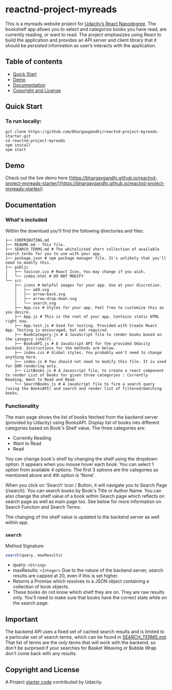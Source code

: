 # reactnd-project-myreads

This is a myreads website project for [Udacity’s React Nanodegree](https://www.udacity.com/course/react-nanodegree--nd019). The bookshelf app allows you to select and categorize books you have read, are currently reading, or want to read. The project emphasizes using React to build the application and provides an API server and client library that it should be persisted information as user’s interacts with the application.

## Table of contents
- [Quick Start](#quick-start)
- [Demo](#demo)
- [Documentation](#documentation)
- [Copyright and License](#copyright-and-license)


## Quick Start
### To run locally:
```
git clone https://github.com/bhargavgandhi/reactnd-project-myreads-starter.git
cd reactnd-project-myreads
npm install
npm start
```

## Demo
Check out the live demo here  [https://bhargavgandhi.github.io/reactnd-project-myreads-starter/](https://bhargavgandhi.github.io/reactnd-project-myreads-starter/)

## Documentation
### What's included
Within the download you'll find the following directories and files:
```
├── CONTRIBUTING.md
├── README.md - This file.
├── SEARCH_TERMS.md # The whitelisted short collection of available search terms for you to use with your app.
├── package.json # npm package manager file. It's unlikely that you'll need to modify this.
├── public
│   ├── favicon.ico # React Icon, You may change if you wish.
│   └── index.html # DO NOT MODIFY
└── src
    ├── icons # Helpful images for your app. Use at your discretion.
    │   ├── add.svg
    │   ├── arrow-back.svg
    │   ├── arrow-drop-down.svg
    │   └── search.svg
    ├── App.css # Styles for your app. Feel free to customize this as you desire.
    ├── App.js # This is the root of your app. Contains static HTML right now.
    ├── App.test.js # Used for testing. Provided with Create React App. Testing is encouraged, but not required.
    ├── BookCategory.js # A JavaScript file to render books based on the category (shelf).
    ├── BooksAPI.js # A JavaScript API for the provided Udacity backend. Instructions for the methods are below.
    ├── index.css # Global styles. You probably won't need to change anything here.
    ├── index.js # You should not need to modify this file. It is used for DOM rendering only.
    ├── ListBooks.js # A Javascript file, to create a react component to render List of books for given three categories : Currently Reading, Want to Read and Read.
    └── SearchBooks.js # A JavaScript file to fire a search query (using the BooksAPI) and search and render list of filtered/matching books.

```
### Functionality
The main page shows the list of books fetched from the backend server (provided by Udacity) using BooksAPI. Display list of books into different categories based on Book's Shelf value. The three categories are:

* Currently Reading
* Want to Read
* Read

You can change book's shelf by changing the shelf using the dropdown option. It appears when you mouse hover each book. You can select 1 option from available 4 options. The first 3 options are the categories as mentioned above and 4th option is 'None'.

When you click on 'Search' Icon / Button, it will navigate you to Search Page (/search). You can search books by Book's Title or Author Name. You can also change the shelf value of a book within Search page which reflects on search page as well as main page too. See below for more information on Search Function and Search Terms.

The changing of the shelf value is updated to the backend server as well within app.

### `search`

Method Signature:

```js
search(query, maxResults)
```

* query: `<String>`
* maxResults: `<Integer>` Due to the nature of the backend server, search results are capped at 20, even if this is set higher.
* Returns a Promise which resolves to a JSON object containing a collection of book objects.
* These books do not know which shelf they are on. They are raw results only. You'll need to make sure that books have the correct state while on the search page.

## Important
The backend API uses a fixed set of cached search results and is limited to a particular set of search terms, which can be found in [SEARCH_TERMS.md](SEARCH_TERMS.md). That list of terms are the _only_ terms that will work with the backend, so don't be surprised if your searches for Basket Weaving or Bubble Wrap don't come back with any results.


## Copyright and License
A Project [starter code](https://github.com/udacity/reactnd-project-myreads-starter) contributed by Udacity.
